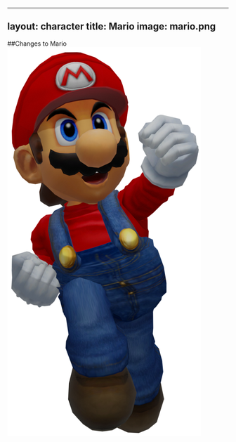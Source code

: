---
layout: character
title: Mario
image: mario.png
--

##Changes to Mario
![Mario](/images/content/css/mario.png)
